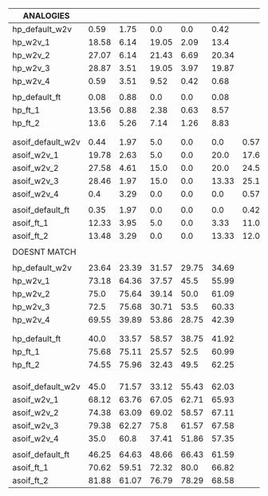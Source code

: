 | ANALOGIES                       |         |        |         |        |          |          | 
|---------------------------------|---------|--------|---------|--------|----------|----------| 
| hp_default_w2v                  |  0.59   |  1.75  |  0.0    |  0.0   |  0.42    |          | 
| hp_w2v_1                        |  18.58  |  6.14  |  19.05  |  2.09  |  13.4    |          | 
| hp_w2v_2                        |  27.07  |  6.14  |  21.43  |  6.69  |  20.34   |          | 
| hp_w2v_3                        |  28.87  |  3.51  |  19.05  |  3.97  |  19.87   |          | 
| hp_w2v_4                        |  0.59   |  3.51  |  9.52   |  0.42  |  0.68    |          | 
|                                 |         |        |         |        |          |          | 
| hp_default_ft                   |  0.08   |  0.88  |  0.0    |  0.0   |  0.08    |          | 
| hp_ft_1                         |  13.56  |  0.88  |  2.38   |  0.63  |  8.57    |          | 
| hp_ft_2                         |  13.6   |  5.26  |  7.14   |  1.26  |  8.83    |          | 
|                                 |         |        |         |        |          |          | 
|                                 |         |        |         |        |          |          | 
| asoif_default_w2v               |  0.44   |  1.97  |  5.0    |  0.0   |  0.0     |  0.57    | 
| asoif_w2v_1                     |  19.78  |  2.63  |  5.0    |  0.0   |  20.0    |  17.61   | 
| asoif_w2v_2                     |  27.58  |  4.61  |  15.0   |  0.0   |  20.0    |  24.56   | 
| asoif_w2v_3                     |  28.46  |  1.97  |  15.0   |  0.0   |  13.33   |  25.1    | 
| asoif_w2v_4                     |  0.4    |  3.29  |  0.0    |  0.0   |  0.0     |  0.57    | 
|                                 |         |        |         |        |          |          | 
| asoif_default_ft                |  0.35   |  1.97  |  0.0    |  0.0   |  0.0     |  0.42    | 
| asoif_ft_1                      |  12.33  |  3.95  |  5.0    |  0.0   |  3.33    |  11.04   | 
| asoif_ft_2                      |  13.48  |  3.29  |  0.0    |  0.0   |  13.33   |  12.07   | 
|                                 |         |         |         |         |          | 
| DOESNT MATCH                    |         |         |         |         |          | 
|                                 |         |         |         |         |          | 
| hp_default_w2v                  |  23.64  |  23.39  |  31.57  |  29.75  |  34.69   | 
| hp_w2v_1                        |  73.18  |  64.36  |  37.57  |  45.5   |  55.99   | 
| hp_w2v_2                        |  75.0   |  75.64  |  39.14  |  50.0   |  61.09   | 
| hp_w2v_3                        |  72.5   |  75.68  |  30.71  |  53.5   |  60.33   | 
| hp_w2v_4                        |  69.55  |  39.89  |  53.86  |  28.75  |  42.39   | 
|                                 |         |         |         |         |          | 
|                                 |         |         |         |         |          | 
| hp_default_ft                   |  40.0   |  33.57  |  58.57  |  38.75  |  41.92   | 
| hp_ft_1                         |  75.68  |  75.11  |  25.57  |  52.5   |  60.99   | 
| hp_ft_2                         |  74.55  |  75.96  |  32.43  |  49.5   |  62.25   | 
|                                 |         |         |         |         |          | 
|                                 |         |         |         |         |          | 
|                                 |         |         |         |         |          | 
| asoif_default_w2v               |  45.0   |  71.57  |  33.12  |  55.43  |  62.03   | 
| asoif_w2v_1                     |  68.12  |  63.76  |  67.05  |  62.71  |  65.93   | 
| asoif_w2v_2                     |  74.38  |  63.09  |  69.02  |  58.57  |  67.11   | 
| asoif_w2v_3                     |  79.38  |  62.27  |  75.8   |  61.57  |  67.58   | 
| asoif_w2v_4                     |  35.0   |  60.8   |  37.41  |  51.86  |  57.35   | 
|                                 |         |         |         |         |          | 
| asoif_default_ft                |  46.25  |  64.63  |  48.66  |  66.43  |  61.59   | 
| asoif_ft_1                      |  70.62  |  59.51  |  72.32  |  80.0   |  66.82   | 
| asoif_ft_2                      |  81.88  |  61.07  |  76.79  |  78.29  |  68.58   | 

